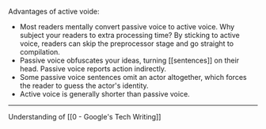 Advantages of active voide:
-   Most readers mentally convert passive voice to active voice. Why subject your readers to extra processing time? By sticking to active voice, readers can skip the preprocessor stage and go straight to compilation.
-   Passive voice obfuscates your ideas, turning [[sentences]] on their head. Passive voice reports action indirectly.
-   Some passive voice sentences omit an actor altogether, which forces the reader to guess the actor's identity.
-   Active voice is generally shorter than passive voice.

---

Understanding of [[0 - Google's Tech Writing]]
